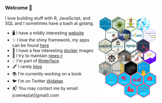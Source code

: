 ### Welcome 👋

<img align="right" src="https://raw.githubusercontent.com/JohnCoene/JohnCoene/master/all_sticker.png" wdith="200px" style="width:200px;"/>

I love building stuff with R, JavaScript, and SQL and I sometimes have a bash at golang.

- 🖥️ I have a mildly interesting [website](https://john-coene.com/)
- ✨ I love the shiny framework, my apps can be found [here](https://shiny.john-coene.com/)
- 🐋 I have a few interesting [docker](https://hub.docker.com/u/jcoenep) images
- 📰 I try to maintain [news-r](https://github.com/news-r)
- 💡 I'm part of [Rinterface](https://github.com/Rinterface/)
- 🖋️ I rarely [blog](https://blog.john-coene.com/)
- 📚 I'm currently working on a book
- 🐦 I'm on Twitter [@jdatap](https://twitter.com/jdatap)
- 📬 You may contact me by email: jcoenep\[at\]\(gmail\).com
